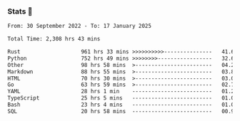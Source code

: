 ### Stats 👋
<!--START_SECTION:waka-->

```txt
From: 30 September 2022 - To: 17 January 2025

Total Time: 2,308 hrs 43 mins

Rust                   961 hrs 33 mins >>>>>>>>>>---------------   41.65 %
Python                 752 hrs 49 mins >>>>>>>>-----------------   32.61 %
Other                  98 hrs 58 mins  >------------------------   04.29 %
Markdown               88 hrs 55 mins  >------------------------   03.85 %
HTML                   70 hrs 30 mins  >------------------------   03.05 %
Go                     63 hrs 59 mins  >------------------------   02.77 %
YAML                   28 hrs 1 min    -------------------------   01.21 %
TypeScript             25 hrs 5 mins   -------------------------   01.09 %
Bash                   23 hrs 4 mins   -------------------------   01.00 %
SQL                    20 hrs 58 mins  -------------------------   00.91 %
```

<!--END_SECTION:waka-->

<!--
**buhaytza2005/buhaytza2005** is a ✨ _special_ ✨ repository because its `README.md` (this file) appears on your GitHub profile.

Here are some ideas to get you started:

- 🔭 I’m currently working on ...
- 🌱 I’m currently learning ...
- 👯 I’m looking to collaborate on ...
- 🤔 I’m looking for help with ...
- 💬 Ask me about ...
- 📫 How to reach me: ...
- 😄 Pronouns: ...
- ⚡ Fun fact: ...
-->


